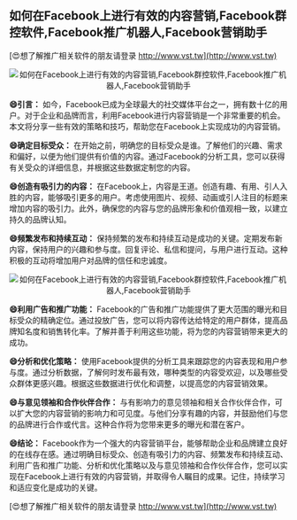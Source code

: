 ## **如何在Facebook上进行有效的内容营销,Facebook群控软件,Facebook推广机器人,Facebook营销助手**

[😍想了解推广相关软件的朋友请登录 http://www.vst.tw](http://www.vst.tw)

 <center><img src="https://vst.tw/MP4/tuiguang/png/4.png" alt="如何在Facebook上进行有效的内容营销,Facebook群控软件,Facebook推广机器人,Facebook营销助手"></center>

**😄引言：**
如今，Facebook已成为全球最大的社交媒体平台之一，拥有数十亿的用户。对于企业和品牌而言，利用Facebook进行内容营销是一个非常重要的机会。本文将分享一些有效的策略和技巧，帮助您在Facebook上实现成功的内容营销。

**😄确定目标受众：**
在开始之前，明确您的目标受众是谁。了解他们的兴趣、需求和偏好，以便为他们提供有价值的内容。通过Facebook的分析工具，您可以获得有关受众的详细信息，并根据这些数据定制您的内容。

**😄创造有吸引力的内容：**
在Facebook上，内容是王道。创造有趣、有用、引人入胜的内容，能够吸引更多的用户。考虑使用图片、视频、动画或引人注目的标题来增加内容的吸引力。此外，确保您的内容与您的品牌形象和价值观相一致，以建立持久的品牌认知。

**😄频繁发布和持续互动：**
保持频繁的发布和持续互动是成功的关键。定期发布新内容，保持用户的兴趣和参与度。回复评论、私信和提问，与用户进行互动。这种积极的互动将增加用户对品牌的信任和忠诚度。

 <center><img src="https://vst.tw/MP4/tuiguang/png/5.png" alt="如何在Facebook上进行有效的内容营销,Facebook群控软件,Facebook推广机器人,Facebook营销助手"></center>

**😄利用广告和推广功能：**
Facebook的广告和推广功能提供了更大范围的曝光和目标受众的精确定位。通过投放广告，您可以将内容传达给特定的用户群体，提高品牌知名度和销售转化率。了解并善于利用这些功能，将为您的内容营销带来更大的成功。

**😄分析和优化策略：**
使用Facebook提供的分析工具来跟踪您的内容表现和用户参与度。通过分析数据，了解何时发布最有效，哪种类型的内容受欢迎，以及哪些受众群体更感兴趣。根据这些数据进行优化和调整，以提高您的内容营销效果。

**😄与意见领袖和合作伙伴合作：**
与有影响力的意见领袖和相关合作伙伴合作，可以扩大您的内容营销的影响力和可见度。与他们分享有趣的内容，并鼓励他们与您的品牌进行合作或代言。这种合作将为您带来更多的曝光和潜在客户。

**😄结论：**
Facebook作为一个强大的内容营销平台，能够帮助企业和品牌建立良好的在线存在感。通过明确目标受众、创造有吸引力的内容、频繁发布和持续互动、利用广告和推广功能、分析和优化策略以及与意见领袖和合作伙伴合作，您可以实现在Facebook上进行有效的内容营销，并取得令人瞩目的成果。记住，持续学习和适应变化是成功的关键。

[😍想了解推广相关软件的朋友请登录 http://www.vst.tw](http://www.vst.tw)



